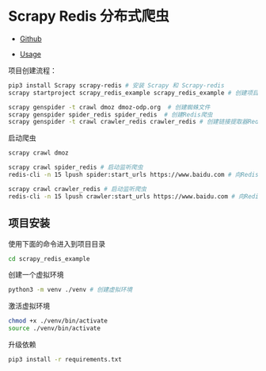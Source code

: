# Scrapy Redis 分布式爬虫

- [Github](https://github.com/rmax/scrapy-redis)

- [Usage](https://github.com/rmax/scrapy-redis/wiki/Usage)

项目创建流程：

```bash
pip3 install Scrapy scrapy-redis # 安装 Scrapy 和 Scrapy-redis
scrapy startproject scrapy_redis_example scrapy_redis_example # 创建项目

scrapy genspider -t crawl dmoz dmoz-odp.org  # 创建蜘蛛文件
scrapy genspider spider_redis spider_redis  # 创建Redis爬虫
scrapy genspider -t crawl crawler_redis crawler_redis # 创建链接提取器Redis爬虫
```

启动爬虫

```bash
scrapy crawl dmoz

scrapy crawl spider_redis # 启动监听爬虫
redis-cli -n 15 lpush spider:start_urls https://www.baidu.com # 向Redis中添加起始URL

scrapy crawl crawler_redis # 启动监听爬虫
redis-cli -n 15 lpush crawler:start_urls https://www.baidu.com # 向Redis中添加起始URL
```


## 项目安装

使用下面的命令进入到项目目录

```bash
cd scrapy_redis_example
```

创建一个虚拟环境
```bash
python3 -m venv ./venv # 创建虚拟环境
```

激活虚拟环境

```bash
chmod +x ./venv/bin/activate
source ./venv/bin/activate 
```

升级依赖

```bash
pip3 install -r requirements.txt
```